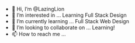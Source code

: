 - 👋 Hi, I’m @LazingLion
- 👀 I’m interested in ... Learning Full Stack Design
- 🌱 I’m currently learning ... Full Stack Web Design
- 💞️ I’m looking to collaborate on ... Learning!
- 📫 How to reach me ... 

<!---
LazingLion/LazingLion is a ✨ special ✨ repository because its `README.md` (this file) appears on your GitHub profile.
You can click the Preview link to take a look at your changes.
--->
